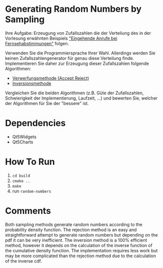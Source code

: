 # Generating Random Numbers by Sampling

Ihre Aufgabe: Erzeugung von Zufallszahlen die der Verteilung des in der Vorlesung erwähnten Beispiels ["Eingehende Anrufe bei Fernsehabstimmungen"](https://de.wikibooks.org/wiki/Statistik:_Stetige_Zufallsvariablen) folgen.

Verwenden Sie die Programmiersprache Ihrer Wahl. Allerdings werden Sie keinen Zufallszahlengenerator für genau diese Verteilung finde. Implementieren Sie daher zur Erzeugung dieser Zufallszahlen folgende Algorithmen:

* [Verwerfungsmethode (Accept Reject)](https://de.wikipedia.org/wiki/Verwerfungsmethode)
* [Inversionsmethode](https://de.wikipedia.org/wiki/Inversionsmethode)

Vergleichen Sie die beiden Algorithmen (z.B. Güte der Zufallszahlen, Schwierigkeit der Implementierung, Laufzeit, ...) und bewerten Sie, welcher der Algorithmen für Sie der "bessere" ist. 

# Dependencies
* Qt5Widgets
* Qt5Charts

# How To Run
1. `cd build`
2. `cmake ..`
3. `make`
4. run `random-numbers`

# Comments
Both sampling methods generate random numbers according to the probability density function.
The rejection method is an easy and straightforward attempt to generate random numbers but depending on the
pdf it can be very inefficient.
The inversion method is a 100% efficient method, however it depends on the calculation of the inverse function of the
cumulative density function. The implementation requires less work but may be more complicated than the rejection method
due to the calculation of the inverse cdf.
